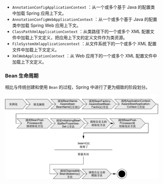 
-  `AnnotationConfigApplicationContext` ：从一个或多个基于 Java 的配置类中加载 Spring 应用上下文。
- `AnnotationConfigWebApplicationContext` ：从一个或多个基于 Java 的配置类中加载 Spring Web 应用上下文。
- `ClassPathXmlApplicationContext` ：从类路径下的一个或多个 XML 配置文件中加载上下文定义，把应用上下文的定义文件作为类资源。
- `FileSystemXmlapplicationcontext` ：从文件系统下的一个或多个 XML 配置文件中加载上下文定义。
- `XmlWebApplicationContext` ：从 Web 应用下的一个或多个 XML 配置文件中加载上下文定义。

### Bean 生命周期

相比与传统创建和使用 `Bean` 的过程，Spring 中进行了更为细致的阶段划分。

![](附件/image/零碎知识_image_1.png)